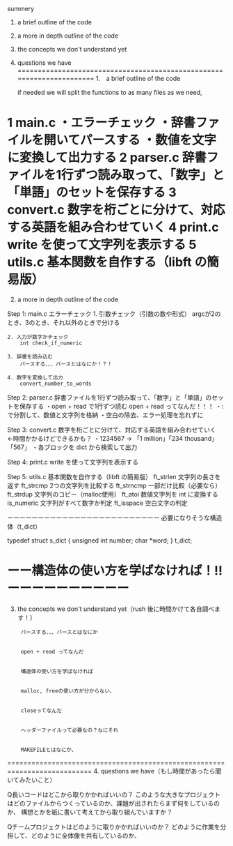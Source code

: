 
summery
1. a brief outline of the code
2. a more in depth outline of the code
3. the concepts we don't understand yet
4. questions we have
======================================================================
1.　a brief outline of the code


	if needed we will split the functions to as many files as we need,

1 main.c
	・エラーチェック
	・辞書ファイルを開いてパースする
	・数値を文字に変換して出力する
2 parser.c
	辞書ファイルを1行ずつ読み取って、「数字」と「単語」のセットを保存する
3 convert.c
	数字を桁ごとに分けて、対応する英語を組み合わせていく
4 print.c
	write を使って文字列を表示する
5 utils.c
	基本関数を自作する（libft の簡易版）
======================================================================
2. a more in depth outline of the code



 Step 1: main.c
	エラーチェック
	1. 引数チェック（引数の数や形式）
	  argcが2のとき、3のとき、それ以外のときで分ける

	2. 入力が数字かチェック
		int check_if_numeric

	3. 辞書を読み込む
		パースする、、、パースとはなにか！？！

	4. 数字を変換して出力
		convert_number_to_words

 Step 2: parser.c
	辞書ファイルを1行ずつ読み取って、「数字」と「単語」のセットを保存する
		・open + read で1行ずつ読む
				open + read ってなんだ！！！
		・: で分割して、数値と文字列を格納
		・空白の除去、エラー処理を忘れずに

 Step 3: convert.c
	数字を桁ごとに分けて、対応する英語を組み合わせていく　←時間かかるけどできるかも？
		・1234567 → 「1 million」「234 thousand」「567」
		・各ブロックを dict から検索して出力

 Step 4: print.c
	write を使って文字列を表示する


Step 5: utils.c
	基本関数を自作する（libft の簡易版）
		ft_strlen	文字列の長さを返す
		ft_strcmp	2つの文字列を比較する
		ft_strncmp	一部だけ比較（必要なら）
		ft_strdup	文字列のコピー（malloc使用）
		ft_atoi	数値文字列を int に変換する
		is_numeric	文字列がすべて数字か判定
		ft_isspace	空白文字の判定

ーーーーーーーーーーーーーーーーーーーーーーーーー
 必要になりそうな構造体（t_dict）

typedef struct s_dict
{
    unsigned int    number;
    char            *word;
} t_dict;

ーー構造体の使い方を学ばなければ！!!ーーーーーーーーーー
===========================================================================
3. the concepts we don't understand yet（rush 後に時間かけて各自調べます！）

		パースする、、、パースとはなにか


		open + read ってなんだ


		構造体の使い方を学ばなければ


		malloc, freeの使い方が分からない、


		closeってなんだ


		ヘッダーファイルって必要なの？なにそれ


		MAKEFILEとはなにか、


===========================================================================
4. questions we have（もし時間があったら聞いてみたいこと）


Q長いコードはどこから取りかかればいいの？
	このような大きなプロジェクトはどのファイルからつくっているのか、課題が出されたらまず何をしているのか、
	構想とかを紙に書いて考えてから取り組んでいますか？


Qチームプロジェクトはどのように取りかかればいいのか？
	どのように作業を分担して、どのように全体像を共有しているのか、
